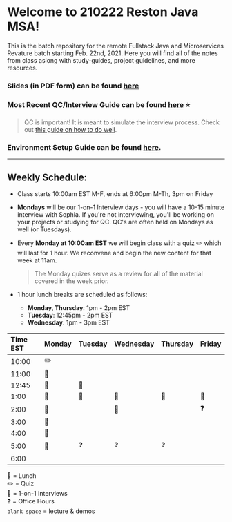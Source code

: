 # Welcome to 210222 Reston Java MSA!
This is the batch repository for the remote Fullstack Java and Microservices Revature batch starting Feb. 22nd, 2021.
Here you will find all of the notes from class aslong with study-guides, project guidelines, and more resources.

### Slides (in PDF form) can be found [here](https://github.com/210222-reston-java-msa/demos/blob/main/slides.pdf)
### Most Recent QC/Interview Guide can be found [here](https://github.com/210222-reston-java-msa/demos/blob/main/week2/README.md) :star:
> QC is important! It is meant to simulate the interview process.  Check out [this guide on how to do well](https://github.com/210222-reston-java-msa/demos/blob/main/how-to-do-well-in-qc.md). 

### Environment Setup Guide can be found [here](https://github.com/sophiagavrila/environment-setup).
---

## Weekly Schedule:
* Class starts 10:00am EST M-F, ends at 6:00pm M-Th, 3pm on Friday
* **Mondays** will be our 1-on-1 Interview days - you will have a 10-15 minute interview with Sophia.  If you're not interviewing, you'll be working on your projects or studying for QC. QC's are often held on Mondays as well (or Tuesdays).
* Every **Monday at 10:00am EST** we will begin class with a quiz :pencil2: which will last for 1 hour.  We reconvene and begin the new content for that week at 11am.
  > The Monday quizes serve as a review for all of the material covered in the week prior.

* 1 hour lunch breaks are scheduled as follows:
  - **Monday, Thursday**: 1pm - 2pm EST
  - **Tuesday**: 12:45pm - 2pm EST
  - **Wednesday**: 1pm - 3pm EST
 

Time EST |  Monday | Tuesday | Wednesday | Thursday |   Friday   |
:--------|---------|---------|-----------|----------|------------|
10:00    |   :pencil2:      |         |           |          |            |
11:00    |   :speech_balloon:      |         |           |          |            |
12:45    | :speech_balloon: | :pizza:        |           |          |            |
1:00    | :pizza:  |  :pizza:       |  :pizza:        |    :pizza:      |    :pizza:       |
2:00    |   :speech_balloon:      |         |  :pizza:          |          |   :question:         |
3:00    |   :speech_balloon:      |         |           |          |            |
4:00    |  :speech_balloon:       |         |           |          |            |
5:00    |  :speech_balloon:       | :question:        |    :question:       |    :question:      |          | 
6:00    |        |         |           |          |            |

:pizza: = Lunch <br>
:pencil2: = Quiz <br>
:speech_balloon: = 1-on-1 Interviews <br>
:question: = Office Hours <br>
`blank space` = lecture & demos

